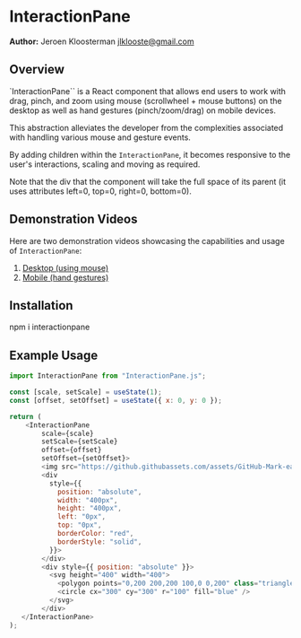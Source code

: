 # InteractionPane

**Author:** Jeroen Kloosterman <jlklooste@gmail.com>

## Overview

`InteractionPane`` is a React component that allows end users to work with drag, pinch, and zoom using mouse (scrollwheel + mouse buttons) on the desktop as well as hand gestures (pinch/zoom/drag) on mobile devices. 

This abstraction alleviates the developer from the complexities associated with handling various mouse and gesture events.

By adding children within the `InteractionPane`, it becomes responsive to the user's interactions, scaling and moving as required. 

Note that the div that the component will take the full space of its parent (it uses attributes left=0, top=0, right=0, bottom=0).

## Demonstration Videos

Here are two demonstration videos showcasing the capabilities and usage of `InteractionPane`:

1. [Desktop (using mouse)](https://www.youtube.com/watch?v=YOUR_VIDEO_LINK_1)
2. [Mobile (hand gestures)](https://www.youtube.com/watch?v=YOUR_VIDEO_LINK_2)

## Installation

npm i interactionpane

## Example Usage

```javascript
import InteractionPane from "InteractionPane.js";

const [scale, setScale] = useState(1);
const [offset, setOffset] = useState({ x: 0, y: 0 });

return (
    <InteractionPane
        scale={scale}
        setScale={setScale}
        offset={offset}
        setOffset={setOffset}>
        <img src="https://github.githubassets.com/assets/GitHub-Mark-ea2971cee799.png" width="200px" style={{ position: "absolute", left: "200px" }}/>
        <div
          style={{
            position: "absolute",
            width: "400px",
            height: "400px",
            left: "0px",
            top: "0px",
            borderColor: "red",
            borderStyle: "solid",
          }}>
        </div>
        <div style={{ position: "absolute" }}>
          <svg height="400" width="400">
            <polygon points="0,200 200,200 100,0 0,200" class="triangle" />
            <circle cx="300" cy="300" r="100" fill="blue" />
          </svg>
        </div>
   </InteractionPane>
);
